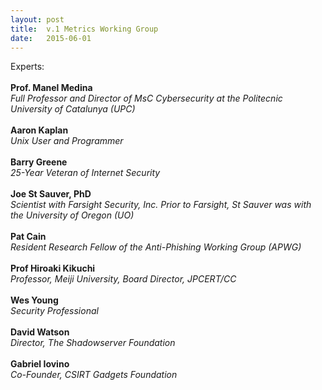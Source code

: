 ```yaml
---
layout: post
title:  v.1 Metrics Working Group
date:   2015-06-01
---
```


Experts:<br><br>
    <b>Prof. Manel Medina</b><br>
    <i>Full Professor and Director of MsC Cybersecurity at the Politecnic University of Catalunya (UPC)</i><br><br>
    <b>Aaron Kaplan</b><br>
    <i>Unix User and Programmer</i><br><br>
    <b>Barry Greene</b><br>
    <i>25-Year Veteran of Internet Security</i><br><br>
    <b>Joe St Sauver, PhD</b><br>
    <i>Scientist with Farsight Security, Inc. Prior to Farsight, St Sauver was with the University of Oregon (UO)</i><br><br>
    <b>Pat Cain</b><br>
    <i>Resident Research Fellow of the Anti-Phishing Working Group (APWG)</i><br><br>
    <b>Prof Hiroaki Kikuchi</b><br>
    <i>Professor, Meiji University, Board Director, JPCERT/CC</i><br><br>
    <b>Wes Young</b><br>
    <i>Security Professional</i><br><br>
    <b>David Watson</b><br>
    <i>Director, The Shadowserver Foundation</i><br><br>
    <b>Gabriel Iovino</b><br>
    <i>Co-Founder, CSIRT Gadgets Foundation</i><br><br>

